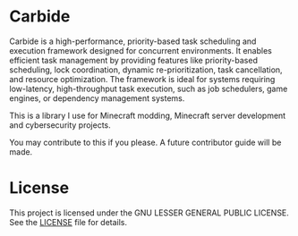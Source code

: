 # Carbide

Carbide is a high-performance, priority-based task scheduling and execution framework
designed for concurrent environments. It enables efficient task management by providing features like  priority-based scheduling, 
lock coordination, dynamic re-prioritization, task cancellation, and resource optimization. The framework is ideal for systems 
requiring low-latency, high-throughput task execution, such as job schedulers, game engines, or dependency management systems.

This is a library I use for Minecraft modding, Minecraft server development and cybersecurity projects. 

You may contribute to this if you please. A future contributor guide will be made.

# License
This project is licensed under the GNU LESSER GENERAL PUBLIC LICENSE. See the [LICENSE](LICENSE) file for details.